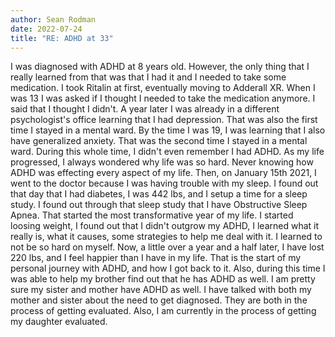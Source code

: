 ```yaml
---
author: Sean Rodman
date: 2022-07-24
title: "RE: ADHD at 33"
---
```

  I was diagnosed with ADHD at 8 years old. However, the only thing that I really learned
  from that was that I had it and I needed to take some medication. I took Ritalin at first,
  eventually moving to Adderall XR. When I was 13 I was asked if I thought I needed to take
  the medication anymore. I said that I thought I didn't. A year later I was already in a
  different psychologist's office learning that I had depression. That was also the first
  time I stayed in a mental ward. By the time I was 19, I was learning that I also have
  generalized anxiety. That was the second time I stayed in a mental ward. During this
  whole time, I didn't even remember I had ADHD. As my life progressed, I always wondered
  why life was so hard. Never knowing how ADHD was effecting every aspect of my life.
  Then, on January 15th 2021, I went to the doctor because I was having trouble with my 
  sleep. I found out that day that I had diabetes, I was 442 lbs, and I setup a time
  for a sleep study. I found out through that sleep study that I have Obstructive Sleep
  Apnea. That started the most transformative year of my life. I started loosing weight,
  I found out that I didn't outgrow my ADHD, I learned what it really is, what it causes,
  some strategies to help me deal with it. I learned to not be so hard on myself. Now,
  a little over a year and a half later, I have lost 220 lbs, and I feel happier than
  I have in my life. That is the start of my personal journey with ADHD, and how I got
  back to it. Also, during this time I was able to help my brother find out that he
  has ADHD as well. I am pretty sure my sister and mother have ADHD as well. I have
  talked with both my mother and sister about the need to get diagnosed. They are both
  in the process of getting evaluated. Also, I am currently in the process of getting
  my daughter evaluated.
